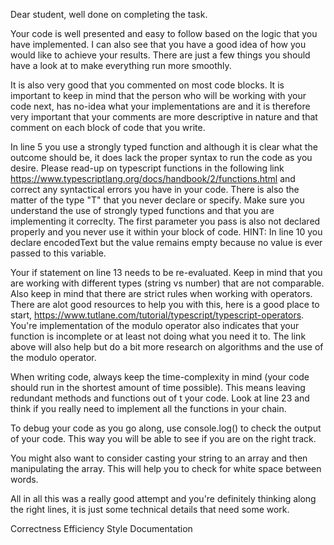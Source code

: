 Dear student, well done on completing the task.

Your code is well presented and easy to follow based on the logic that you have implemented. I can
also see that you have a good idea of how you would like to achieve your results. There are just a
few things you should have a look at to make everything run more smoothly.

It is also very good that you commented on most code blocks. It is important to keep in mind that
the person who will be working with your code next, has no-idea what your implementations are and
it is therefore very important that your comments are more descriptive in nature and that comment
on each block of code that you write.

In line 5 you use a strongly typed function and although it is clear what the outcome should be, it
does lack the proper syntax to run the code as you desire.
Please read-up on typescript functions in the following link https://www.typescriptlang.org/docs/handbook/2/functions.html
and correct any syntactical errors you have in your code.
There is also the matter of the type "T" that you never declare or specify. Make sure you understand
the use of strongly typed functions and that you are implementing it correclty.
The first parameter you pass is also not declared properly and you never use it within your block of
code. HINT: In line 10 you declare encodedText but the value remains empty because no value is ever
passed to this variable.

Your if statement on line 13 needs to be re-evaluated. Keep in mind that you are working
with different types (string vs number) that are not comparable. Also keep in mind that there are
strict rules when working with operators. There are alot good resources to help you with this, here
is a good place to start, https://www.tutlane.com/tutorial/typescript/typescript-operators. You're
implementation of the modulo operator also indicates that your function is incomplete or at least
not doing what you need it to. The link above will also help but do a bit more research on algorithms
and the use of the modulo operator.

When writing code, always keep the time-complexity in mind (your code should run in the shortest
amount of time possible). This means leaving redundant methods and functions out of t your code.
Look at line 23 and think if you really need to implement all the functions in your chain.

To debug your code as you go along, use console.log() to check the output of your code. This way you
will be able to see if you are on the right track.

You might also want to consider casting your string to an array and then manipulating the array. This
will help you to check for white space between words.

All in all this was a really good attempt and you're definitely thinking along the right lines, it is
just some technical details that need some work.

Correctness
Efficiency
Style
Documentation
